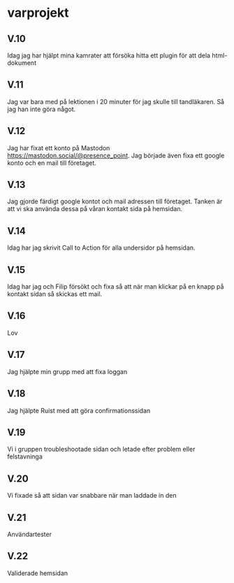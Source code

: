 # varprojekt
## V.10
Idag jag har hjälpt mina kamrater att försöka hitta ett plugin för att dela html-dokument
## V.11
Jag var bara med på lektionen i 20 minuter för jag skulle till tandläkaren. Så jag han inte göra något.
## V.12
Jag har fixat ett konto på Mastodon https://mastodon.social/@presence_point. Jag började även fixa ett google konto och en mail till företaget.
## V.13
Jag gjorde färdigt google kontot och mail adressen till företaget. Tanken är att vi ska använda dessa på våran kontakt sida på hemsidan.
## V.14
Idag har jag skrivit Call to Action för alla undersidor på hemsidan.
## V.15
Idag har jag och Filip försökt och fixa så att när man klickar på en knapp på kontakt sidan så skickas ett mail.
## V.16
Lov
## V.17
Jag hjälpte min grupp med att fixa loggan
## V.18
Jag hjälpte Ruist med att göra confirmationssidan
## V.19
Vi i gruppen troubleshootade sidan och letade efter problem eller felstavninga
## V.20
Vi fixade så att sidan var snabbare när man laddade in den
## V.21
Användartester
## V.22 
Validerade hemsidan
